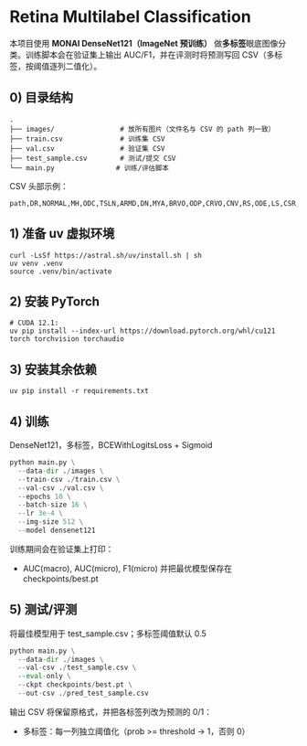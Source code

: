 # Retina Multilabel Classification

本项目使用 **MONAI DenseNet121（ImageNet 预训练）** 做**多标签**眼底图像分类。训练脚本会在验证集上输出 AUC/F1，并在评测时将预测写回 CSV（多标签，按阈值逐列二值化）。

## 0) 目录结构
```
.
├── images/                # 放所有图片（文件名与 CSV 的 path 列一致）
├── train.csv              # 训练集 CSV
├── val.csv                # 验证集 CSV
├── test_sample.csv        # 测试/提交 CSV
└── main.py               # 训练/评估脚本
```
CSV 头部示例：
```
path,DR,NORMAL,MH,ODC,TSLN,ARMD,DN,MYA,BRVO,ODP,CRVO,CNV,RS,ODE,LS,CSR,HTR,ASR,CRS,OTHER
```
## 1) 准备 uv 虚拟环境
```
curl -LsSf https://astral.sh/uv/install.sh | sh
uv venv .venv
source .venv/bin/activate
```

## 2) 安装 PyTorch
```
# CUDA 12.1:
uv pip install --index-url https://download.pytorch.org/whl/cu121 torch torchvision torchaudio
```

## 3) 安装其余依赖
```
uv pip install -r requirements.txt
```
## 4) 训练
DenseNet121，多标签，BCEWithLogitsLoss + Sigmoid
``` python
python main.py \
  --data-dir ./images \
  --train-csv ./train.csv \
  --val-csv ./val.csv \
  --epochs 10 \
  --batch-size 16 \
  --lr 3e-4 \
  --img-size 512 \
  --model densenet121
```
训练期间会在验证集上打印：
 - AUC(macro), AUC(micro), F1(micro) 并把最优模型保存在 checkpoints/best.pt

## 5) 测试/评测
将最佳模型用于 test_sample.csv；多标签阈值默认 0.5
``` python
python main.py \
  --data-dir ./images \
  --val-csv ./test_sample.csv \
  --eval-only \
  --ckpt checkpoints/best.pt \
  --out-csv ./pred_test_sample.csv
```

输出 CSV 将保留原格式，并把各标签列改为预测的 0/1：
- 多标签：每一列独立阈值化（prob >= threshold -> 1，否则 0）
